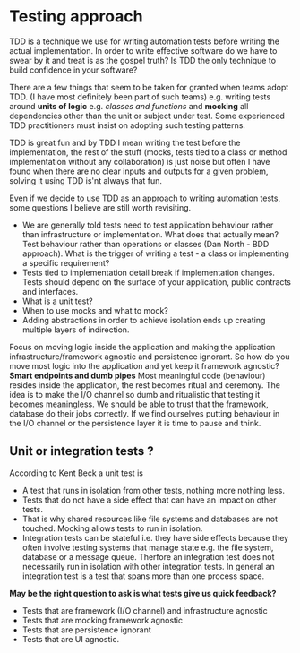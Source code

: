 # Testing approach

TDD is a technique we use for writing automation tests before writing the actual implementation. In order to write effective software do we have to swear by it and treat is as the gospel truth? Is TDD the only technique to build confidence in your software?

There are a few things that seem to be taken for granted when teams adopt TDD. (I have most definitely been part of such teams) e.g. writing tests around **units of logic** e.g. *classes and functions* and **mocking** all dependencies other than the unit or subject under test. Some experienced TDD practitioners must insist on adopting such testing patterns. 

TDD is great fun and by TDD I mean writing the test before the implementation, the rest of the stuff (mocks, tests tied to a class or method implementation without any collaboration) is just noise but often I have found when there are no clear inputs and outputs for a given problem, solving it using TDD is'nt always that fun.

Even if we decide to use TDD as an approach to writing automation tests, some questions I believe are still worth revisiting.

* We are generally told tests need to test application behaviour rather than infrastructure or implementation. What does that actually mean? Test behaviour rather than operations or classes (Dan North - BDD approach). What is the trigger of writing a test - a class or implementing a specific requirement?
* Tests tied to implementation detail break if implementation changes. Tests should depend on the surface of your application, public contracts and interfaces.
* What is a unit test?
* When to use mocks and what to mock?
* Adding abstractions in order to achieve isolation ends up creating multiple layers of indirection.


Focus on moving logic inside the application and making the application infrastructure/framework agnostic and persistence ignorant. So how do you move most logic into the application and yet keep it framework agnostic? **Smart endpoints and dumb pipes** Most meaningful code (behaviour) resides inside the application, the rest becomes ritual and ceremony. The idea is to make the I/O channel so dumb and ritualistic that testing it becomes meaningless. We should be able to trust that the framework, database do their jobs correctly. If we find ourselves putting behaviour in the I/O channel or the persistence layer it is time to pause and think. 

## Unit or integration tests ?

According to Kent Beck a unit test is

* A test that runs in isolation from other tests, nothing more nothing less. 
* Tests that do not have a side effect that can have an impact on other tests.
* That is why shared resources like file systems and databases are not touched. Mocking allows tests to run in isolation.
* Integration tests can be stateful i.e. they have side effects because they often involve testing systems that manage state e.g. the file system, database or a message queue. Therfore an integration test does not necessarily run in isolation with other integration tests. In general an integration test is a test that spans more than one process space.

**May be the right question to ask is what tests give us quick feedback?** 

* Tests that are framework (I/O channel) and infrastructure agnostic
* Tests that are mocking framework agnostic
* Tests that are persistence ignorant
* Tests that are UI agnostic.